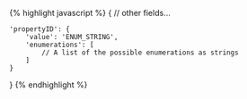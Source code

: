 {% highlight javascript %}
{
    // other fields...

    'propertyID': {
        'value': 'ENUM_STRING',
        'enumerations': [
            // A list of the possible enumerations as strings
        ]
    }
}
{% endhighlight %}